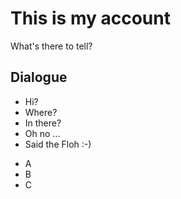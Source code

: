 # This is my account
What's there to tell?

## Dialogue
* Hi?
* Where?
* In there?
* Oh no ...
* Said the Floh :-)

- A
- B
- C
